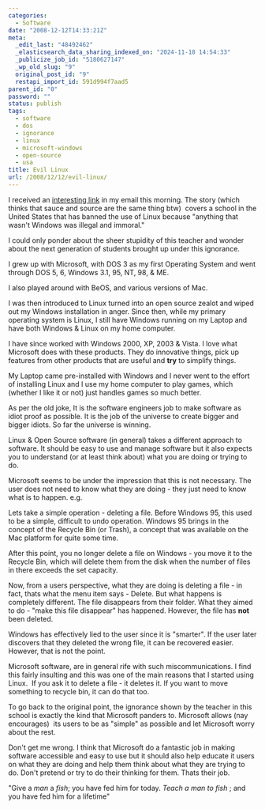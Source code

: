```yaml
---
categories:
  - Software
date: "2008-12-12T14:33:21Z"
meta:
  _edit_last: "48492462"
  _elasticsearch_data_sharing_indexed_on: "2024-11-18 14:54:33"
  _publicize_job_id: "5180627147"
  _wp_old_slug: "9"
  original_post_id: "9"
  restapi_import_id: 591d994f7aad5
parent_id: "0"
password: ""
status: publish
tags:
  - software
  - dos
  - ignorance
  - linux
  - microsoft-windows
  - open-source
  - usa
title: Evil Linux
url: /2008/12/12/evil-linux/
---
```


I received an
[interesting link](http://www.theinquirer.net/inquirer/news/965/1049965/school-teacher-bans-linux "School Teacher Bans Linux")
in my email this morning. The story (which thinks that sauce and source are the
same thing btw)  covers a school in the United States that has banned the use of
Linux because "anything that wasn't Windows was illegal and immoral."

I could only ponder about the sheer stupidity of this teacher and wonder about
the next generation of students brought up under this ignorance.

I grew up with Microsoft, with DOS 3 as my first Operating System and went
through DOS 5, 6, Windows 3.1, 95, NT, 98, & ME.

I also played around with BeOS, and various versions of Mac.

I was then introduced to Linux turned into an open source zealot and wiped out
my Windows installation in anger. Since then, while my primary operating system
is Linux, I still have Windows running on my Laptop and have both Windows &
Linux on my home computer.

I have since worked with Windows 2000, XP, 2003 & Vista. I love what Microsoft
does with these products. They do innovative things, pick up features from other
products that are useful and **try** to simplify things.

My Laptop came pre-installed with Windows and I never went to the effort of
installing Linux and I use my home computer to play games, which (whether I like
it or not) just handles games so much better.

As per the old joke, It is the software engineers job to make software as idiot
proof as possible. It is the job of the universe to create bigger and bigger
idiots. So far the universe is winning.

Linux & Open Source software (in general) takes a different approach to
software. It should be easy to use and manage software but it also expects you
to understand (or at least think about) what you are doing or trying to do.

Microsoft seems to be under the impression that this is not necessary. The user
does not need to know what they are doing - they just need to know what is to
happen. e.g.

Lets take a simple operation - deleting a file. Before Windows 95, this used to
be a simple, difficult to undo operation. Windows 95 brings in the concept of
the Recycle Bin (or Trash), a concept that was available on the Mac platform for
quite some time.

After this point, you no longer delete a file on Windows - you move it to the
Recycle Bin, which will delete them from the disk when the number of files in
there exceeds the set capacity.

Now, from a users perspective, what they are doing is deleting a file - in fact,
thats what the menu item says - Delete. But what happens is completely
different. The file disappears from their folder. What they aimed to do - "make
this file disappear" has happened. However, the file has **not** been deleted.

Windows has effectively lied to the user since it is "smarter". If the user
later discovers that they deleted the wrong file, it can be recovered easier.
However, that is not the point.

Microsoft software, are in general rife with such miscommunications. I find this
fairly insulting and this was one of the main reasons that I started using
Linux.  If you ask it to delete a file - it deletes it. If you want to move
something to recycle bin, it can do that too.

To go back to the original point, the ignorance shown by the teacher in this
school is exactly the kind that Microsoft panders to. Microsoft allows (nay
encourages)  its users to be as "simple" as possible and let Microsoft worry
about the rest.

Don't get me wrong. I think that Microsoft do a fantastic job in making software
accessible and easy to use but it should also help educate it users on what they
are doing and help them think about what they are trying to do. Don't pretend or
try to do their thinking for them. Thats their job.

"Give a _man_ a _fish_; you have fed him for today. _Teach a man to fish_ ; and
you have fed him for a lifetime"
